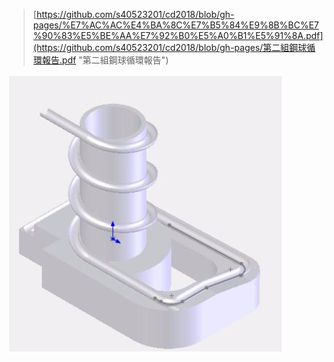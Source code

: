 > [https://github.com/s40523201/cd2018/blob/gh-pages/%E7%AC%AC%E4%BA%8C%E7%B5%84%E9%8B%BC%E7%90%83%E5%BE%AA%E7%92%B0%E5%A0%B1%E5%91%8A.pdf](https://github.com/s40523201/cd2018/blob/gh-pages/第二組鋼球循環報告.pdf "第二組鋼球循環報告")

![](/assets/未命名.png)


